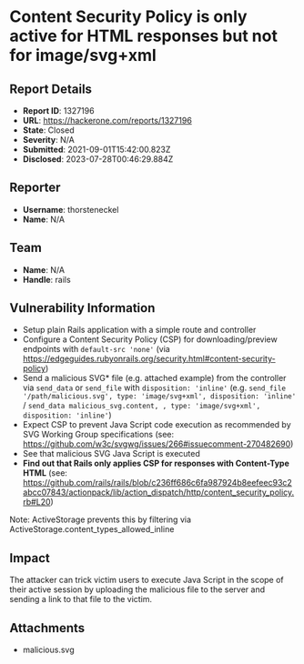 # Content Security Policy is only active for HTML responses  but not for image/svg+xml

## Report Details
- **Report ID**: 1327196
- **URL**: https://hackerone.com/reports/1327196
- **State**: Closed
- **Severity**: N/A
- **Submitted**: 2021-09-01T15:42:00.823Z
- **Disclosed**: 2023-07-28T00:46:29.884Z

## Reporter
- **Username**: thorsteneckel
- **Name**: N/A

## Team
- **Name**: N/A
- **Handle**: rails

## Vulnerability Information
- Setup plain Rails application with a simple route and controller
- Configure a Content Security Policy (CSP) for downloading/preview endpoints with `default-src 'none'` (via https://edgeguides.rubyonrails.org/security.html#content-security-policy)
- Send a malicious SVG* file (e.g. attached example) from the controller via `send_data` or `send_file` with  `disposition: 'inline'` (e.g. `send_file '/path/malicious.svg', type: 'image/svg+xml', disposition: 'inline'` / `send_data malicious_svg.content, , type: 'image/svg+xml', disposition: 'inline'`)
- Expect CSP to prevent Java Script code execution as recommended by SVG Working Group specifications (see: https://github.com/w3c/svgwg/issues/266#issuecomment-270482690)
-  See that malicious SVG Java Script is executed
- __Find out that Rails only applies CSP for responses with Content-Type HTML__ (see: https://github.com/rails/rails/blob/c236ff686c6fa987924b8eefeec93c2abcc07843/actionpack/lib/action_dispatch/http/content_security_policy.rb#L20)

Note: ActiveStorage prevents this by filtering via ActiveStorage.content_types_allowed_inline

## Impact

The attacker can trick victim users to execute Java Script in the scope of their active session by uploading the malicious file to the server and sending a link to that file to the victim.

## Attachments
- malicious.svg
